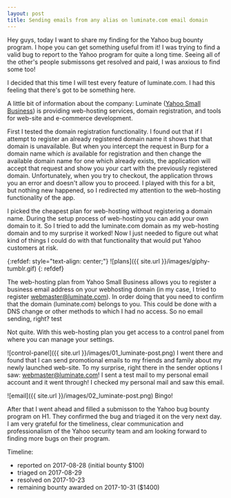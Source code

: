 ```yaml
---
layout: post
title: Sending emails from any alias on luminate.com email domain
---
```

Hey guys, 
today I want to share my finding for the Yahoo bug bounty program. I hope you can get something useful from it! 
I was trying to find a valid bug to report to the Yahoo program for quite a long time. Seeing all of the other's people submissons get resolved and paid, I was anxious to find some too!


I decided that this time I will test every feature of luminate.com. I had this feeling that there's got to be something here.

A little bit of information about the company: Luminate ([Yahoo Small Business](https://smallbusiness.yahoo.com/)) is providing web-hosting services, domain registration, and tools for web-site and e-commerce development. 


First I tested the domain registration functionality. I found out that if I attempt to register an already registered domain name it shows that that domain is unavailable. But when you intercept the request in Burp for a domain name which *is* available for registration and then change the available domain name for one which already exists, the application will accept that request and show you your cart with the previously registered domain. Unfortunately, when you try to checkout, the application throws you an error and doesn't allow you to proceed. I played with this for a bit, but nothing new happened, so I redirected my attention to the web-hosting functionality of the app.

I picked the cheapest plan for web-hosting without registering a domain name. During the setup process of web-hosting you can add your own domain to it. So I tried to add the luminate.com domain as my web-hosting domain and to my surprise it worked! Now I just needed to figure out what kind of things I could do with that functionality that would put Yahoo customers at risk. 

{:refdef: style="text-align: center;"}
![plans]({{ site.url }}/images/giphy-tumblr.gif)
{: refdef}

The web-hosting plan from Yahoo Small Business allows you to register a business email address on your webhosting domain (in my case, I tried to register webmaster@luminate.com). In order doing that you need to confirm that the domain (luminate.com) belongs to you. This could be done with a DNS change or other methods to which I had no access. So no email sending, right? test

Not quite. With this web-hosting plan you get access to a control panel from where you can manage your settings. 

![control-panel]({{ site.url }}/images/01_luminate-post.png) I went there and found that I can send promotional emails to my friends and family about my newly launched web-site. To my surprise, right there in the sender options I saw: webmaster@luminate.com! I sent a test mail to my personal email account and it went through! I checked my personal mail and saw this email. 

![email]({{ site.url }}/images/02_luminate-post.png) Bingo! 

After that I went ahead and filled a submisson to the Yahoo bug bounty program on H1. They confirmed the bug and triaged it on the very next day. I am very grateful for the timeliness, clear communication and professionalism of the Yahoo security team and am looking forward to finding more bugs on their program.

Timeline: 
* reported on 2017-08-28 (initial bounty $100)
* triaged on 2017-08-29
* resolved on 2017-10-23
* remaining bounty awarded on 2017-10-31 ($1400)
